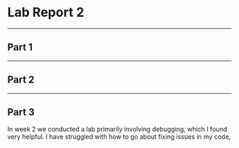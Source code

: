 # Lab Report 2
*** 
## Part 1


*** 
## Part 2


***
## Part 3
In week 2 we conducted a lab primarily involving debugging, which I found very helpful. I have struggled with how to go about fixing issues in my code, 

